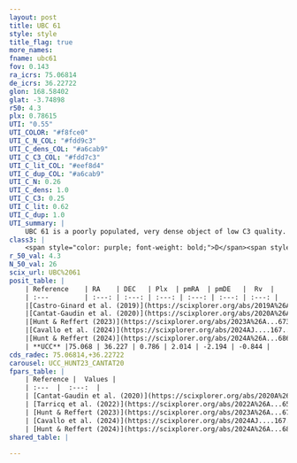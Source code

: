 ```yaml
---
layout: post
title: UBC 61
style: style
title_flag: true
more_names: 
fname: ubc61
fov: 0.143
ra_icrs: 75.06814
de_icrs: 36.22722
glon: 168.58402
glat: -3.74898
r50: 4.3
plx: 0.78615
UTI: "0.55"
UTI_COLOR: "#f8fce0"
UTI_C_N_COL: "#fdd9c3"
UTI_C_dens_COL: "#a6cab9"
UTI_C_C3_COL: "#fdd7c3"
UTI_C_lit_COL: "#eef8d4"
UTI_C_dup_COL: "#a6cab9"
UTI_C_N: 0.26
UTI_C_dens: 1.0
UTI_C_C3: 0.25
UTI_C_lit: 0.62
UTI_C_dup: 1.0
UTI_summary: |
    UBC 61 is a poorly populated, very dense object of low C3 quality. It is moderately studied in the literature.
class3: |
    <span style="color: purple; font-weight: bold;">D</span><span style="color: #FFC300; font-weight: bold;">B</span>
r_50_val: 4.3
N_50_val: 26
scix_url: UBC%2061
posit_table: |
    | Reference    | RA    | DEC   | Plx  | pmRA  | pmDE   |  Rv  |
    | :---         | :---: | :---: | :---: | :---: | :---: | :---: |
    |[Castro-Ginard et al. (2019)](https://scixplorer.org/abs/2019A%26A...627A..35C) | 75.062 | 36.269 | 0.751 | 2.096 | -2.168 | -- |
    |[Cantat-Gaudin et al. (2020)](https://scixplorer.org/abs/2020A%26A...640A...1C) | 75.067 | 36.23 | 0.743 | 2.079 | -2.17 | -- |
    |[Hunt & Reffert (2023)](https://scixplorer.org/abs/2023A%26A...673A.114H) | 75.082 | 36.223 | 0.766 | 2.0 | -2.193 | 14.951 |
    |[Cavallo et al. (2024)](https://scixplorer.org/abs/2024AJ....167...12C) | 75.006 | 36.272 | 0.772 | -- | -- | -- |
    |[Hunt & Reffert (2024)](https://scixplorer.org/abs/2024A%26A...686A..42H) | 75.082 | 36.223 | 0.766 | 2.0 | -2.193 | 14.951 |
    | **UCC** |75.068 | 36.227 | 0.786 | 2.014 | -2.194 | -0.844 | 
cds_radec: 75.06814,+36.22722
carousel: UCC_HUNT23_CANTAT20
fpars_table: |
    | Reference |  Values |
    | :---  |  :---:  |
    | [Cantat-Gaudin et al. (2020)](https://scixplorer.org/abs/2020A%26A...640A...1C) | `AVNN=1.24, DMNN=10.59, AgeNN=8.92` |
    | [Tarricq et al. (2022)](https://scixplorer.org/abs/2022A%26A...659A..59T) | `Dist=1251, logAgeNN=8.95` |
    | [Hunt & Reffert (2023)](https://scixplorer.org/abs/2023A%26A...673A.114H) | `AV50=1.914, diffAV50=1.961, MOD50=10.483, logAge50=8.676` |
    | [Cavallo et al. (2024)](https://scixplorer.org/abs/2024AJ....167...12C) | `AV50=1.92, dMod50=10.54, logAge50=8.65, [Fe/H]50=0.24` |
    | [Hunt & Reffert (2024)](https://scixplorer.org/abs/2024A%26A...686A..42H) | `MassJ=325.873` |
shared_table: |
    
---
```

